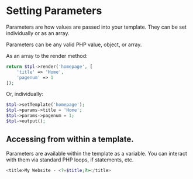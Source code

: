 # Setting Parameters

Parameters are how values are passed into your template. They can be set individually or as an array.

Parameters can be any valid PHP value, object, or array.

As an array to the render method:
```php
return $tpl->render('homepage', [
    'title' => 'Home',
    'pagenum' => 1
]);
```

Or, individually:
```php
$tpl->setTemplate('homepage');
$tpl->params->title = 'Home';
$tpl->params->pagenum = 1;
$tpl->output();
```

## Accessing from within a template.

Parameters are available within the template as a variable. You can interact with them via standard PHP loops, if statements, etc.

```php
<title>My Website - <?=$title;?></title>
```

